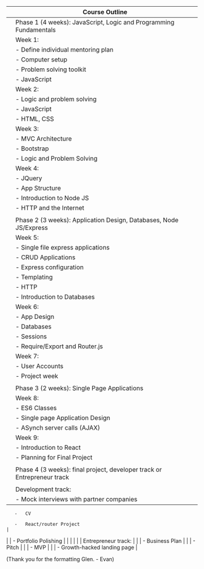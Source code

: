 |     | Course Outline                                                          |
|-----|-------------------------------------------------------------------------|
|     | Phase 1 (4 weeks): JavaScript, Logic and Programming Fundamentals       |
|     | Week 1:                                                                 |
|     | -   Define individual mentoring plan                                    |
|     | -   Computer setup                                                      |
|     | -   Problem solving toolkit                                             |
|     | -   JavaScript                                                          |
|     | Week 2:                                                                 |
|     | -   Logic and problem solving                                           |
|     | -   JavaScript                                                          |
|     | -   HTML, CSS                                                           |
|     | Week 3:                                                                 |
|     | -   MVC Architecture                                                    |
|     | -   Bootstrap                                                           |
|     | -   Logic and Problem Solving                                           |
|     | Week 4:                                                                 |
|     | -   JQuery                                                              |
|     | -   App Structure                                                       |
|     | -   Introduction to Node JS                                             |
|     | -   HTTP and the Internet                                               |
|     |                                                                         |
|     | Phase 2 (3 weeks): Application Design, Databases, Node JS/Express       |
|     | Week 5:                                                                 |
|     | -   Single file express applications                                    |
|     | -   CRUD Applications                                                   |
|     | -   Express configuration                                               |
|     | -   Templating                                                          |
|     | -   HTTP                                                                |
|     | -   Introduction to Databases                                           |
|     | Week 6:                                                                 |
|     | -   App Design                                                          |
|     | -   Databases                                                           |
|     | -   Sessions                                                            |
|     | -   Require/Export and Router.js                                        |
|     | Week 7:                                                                 |
|     | -   User Accounts                                                       |
|     | -   Project week                                                        |
|     |                                                                         |
|     | Phase 3 (2 weeks): Single Page Applications                             |
|     | Week 8:                                                                 |
|     | -   ES6 Classes                                                         |
|     | -   Single page Application Design                                      |
|     | -   ASynch server calls (AJAX)                                          |
|     | Week 9:                                                                 |
|     | -   Introduction to React                                               |
|     | -   Planning for Final Project                                          |
|     |                                                                         |
|     | Phase 4 (3 weeks): final project, developer track or Entrepreneur track |
|     |                                                                         |
|     | Development track:                                                      |
|     | -   Mock interviews with partner companies                              
                                                                                
       -   CV                                                                   
                                                                                
       -   React/router Project                                                 |
|     | -   Portfolio Polishing                                                 |
|     |                                                                         |
|     | Entrepreneur track:                                                     |
|     | -   Business Plan                                                       |
|     | -   Pitch                                                               |
|     | -   MVP                                                                 |
|     | -   Growth-hacked landing page                                          |

(Thank you for the formatting Glen.  - Evan)
